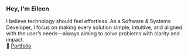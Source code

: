 ### Hey, I'm Eileen 
I believe technology should feel effortless. As a Software & Systems Developer, I focus on making every solution simple, intuitive, and aligned with the user’s needs—always aiming to solve problems with clarity and impact.  
🔗 [Portfolio](https://reshadoyou.github.io/portfolio/)

